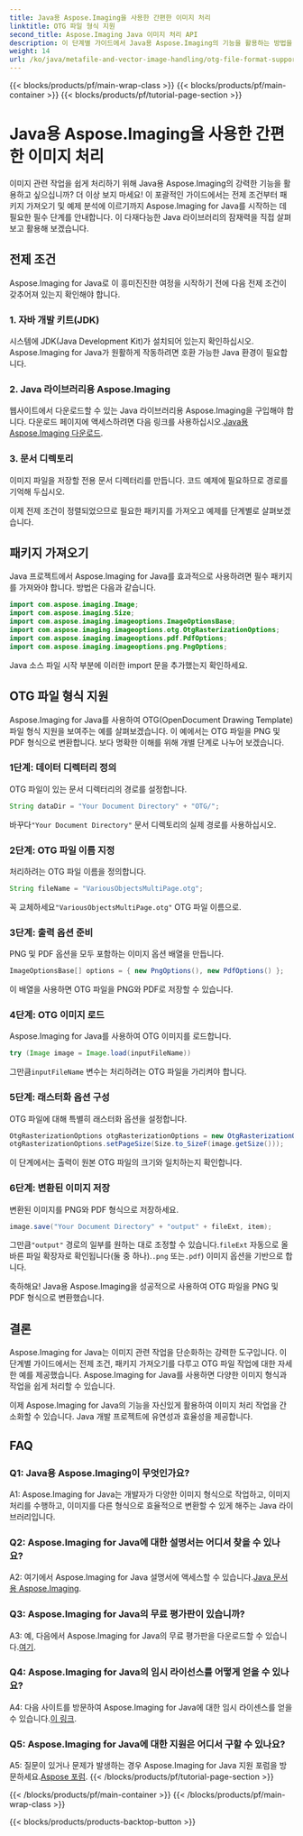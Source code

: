 ```yaml
---
title: Java용 Aspose.Imaging을 사용한 간편한 이미지 처리
linktitle: OTG 파일 형식 지원
second_title: Aspose.Imaging Java 이미지 처리 API
description: 이 단계별 가이드에서 Java용 Aspose.Imaging의 기능을 활용하는 방법을 알아보세요. 이미지 처리를 쉽게 최적화하세요.
weight: 14
url: /ko/java/metafile-and-vector-image-handling/otg-file-format-support/
---
```


{{< blocks/products/pf/main-wrap-class >}}
{{< blocks/products/pf/main-container >}}
{{< blocks/products/pf/tutorial-page-section >}}

# Java용 Aspose.Imaging을 사용한 간편한 이미지 처리

이미지 관련 작업을 쉽게 처리하기 위해 Java용 Aspose.Imaging의 강력한 기능을 활용하고 싶으십니까? 더 이상 보지 마세요! 이 포괄적인 가이드에서는 전제 조건부터 패키지 가져오기 및 예제 분석에 이르기까지 Aspose.Imaging for Java를 시작하는 데 필요한 필수 단계를 안내합니다. 이 다재다능한 Java 라이브러리의 잠재력을 직접 살펴보고 활용해 보겠습니다.

## 전제 조건

Aspose.Imaging for Java로 이 흥미진진한 여정을 시작하기 전에 다음 전제 조건이 갖추어져 있는지 확인해야 합니다.

### 1. 자바 개발 키트(JDK)

시스템에 JDK(Java Development Kit)가 설치되어 있는지 확인하십시오. Aspose.Imaging for Java가 원활하게 작동하려면 호환 가능한 Java 환경이 필요합니다.

### 2. Java 라이브러리용 Aspose.Imaging

 웹사이트에서 다운로드할 수 있는 Java 라이브러리용 Aspose.Imaging을 구입해야 합니다. 다운로드 페이지에 액세스하려면 다음 링크를 사용하십시오.[Java용 Aspose.Imaging 다운로드](https://releases.aspose.com/imaging/java/).

### 3. 문서 디렉토리

이미지 파일을 저장할 전용 문서 디렉터리를 만듭니다. 코드 예제에 필요하므로 경로를 기억해 두십시오.

이제 전제 조건이 정렬되었으므로 필요한 패키지를 가져오고 예제를 단계별로 살펴보겠습니다.

## 패키지 가져오기

Java 프로젝트에서 Aspose.Imaging for Java를 효과적으로 사용하려면 필수 패키지를 가져와야 합니다. 방법은 다음과 같습니다.

```java
import com.aspose.imaging.Image;
import com.aspose.imaging.Size;
import com.aspose.imaging.imageoptions.ImageOptionsBase;
import com.aspose.imaging.imageoptions.otg.OtgRasterizationOptions;
import com.aspose.imaging.imageoptions.pdf.PdfOptions;
import com.aspose.imaging.imageoptions.png.PngOptions;
```

Java 소스 파일 시작 부분에 이러한 import 문을 추가했는지 확인하세요.

## OTG 파일 형식 지원

Aspose.Imaging for Java를 사용하여 OTG(OpenDocument Drawing Template) 파일 형식 지원을 보여주는 예를 살펴보겠습니다. 이 예에서는 OTG 파일을 PNG 및 PDF 형식으로 변환합니다. 보다 명확한 이해를 위해 개별 단계로 나누어 보겠습니다.

### 1단계: 데이터 디렉터리 정의

OTG 파일이 있는 문서 디렉터리의 경로를 설정합니다.

```java
String dataDir = "Your Document Directory" + "OTG/";
```

 바꾸다`"Your Document Directory"` 문서 디렉토리의 실제 경로를 사용하십시오.

### 2단계: OTG 파일 이름 지정

처리하려는 OTG 파일 이름을 정의합니다.

```java
String fileName = "VariousObjectsMultiPage.otg";
```

 꼭 교체하세요`"VariousObjectsMultiPage.otg"` OTG 파일 이름으로.

### 3단계: 출력 옵션 준비

PNG 및 PDF 옵션을 모두 포함하는 이미지 옵션 배열을 만듭니다.

```java
ImageOptionsBase[] options = { new PngOptions(), new PdfOptions() };
```

이 배열을 사용하면 OTG 파일을 PNG와 PDF로 저장할 수 있습니다.

### 4단계: OTG 이미지 로드

Aspose.Imaging for Java를 사용하여 OTG 이미지를 로드합니다.

```java
try (Image image = Image.load(inputFileName))
```

 그만큼`inputFileName` 변수는 처리하려는 OTG 파일을 가리켜야 합니다.

### 5단계: 래스터화 옵션 구성

OTG 파일에 대해 특별히 래스터화 옵션을 설정합니다.

```java
OtgRasterizationOptions otgRasterizationOptions = new OtgRasterizationOptions();
otgRasterizationOptions.setPageSize(Size.to_SizeF(image.getSize()));
```

이 단계에서는 출력이 원본 OTG 파일의 크기와 일치하는지 확인합니다.

### 6단계: 변환된 이미지 저장

변환된 이미지를 PNG와 PDF 형식으로 저장하세요.

```java
image.save("Your Document Directory" + "output" + fileExt, item);
```

 그만큼`"output"` 경로의 일부를 원하는 대로 조정할 수 있습니다.`fileExt` 자동으로 올바른 파일 확장자로 확인됩니다(둘 중 하나).`.png` 또는`.pdf`) 이미지 옵션을 기반으로 합니다.

축하해요! Java용 Aspose.Imaging을 성공적으로 사용하여 OTG 파일을 PNG 및 PDF 형식으로 변환했습니다.

## 결론

Aspose.Imaging for Java는 이미지 관련 작업을 단순화하는 강력한 도구입니다. 이 단계별 가이드에서는 전제 조건, 패키지 가져오기를 다루고 OTG 파일 작업에 대한 자세한 예를 제공했습니다. Aspose.Imaging for Java를 사용하면 다양한 이미지 형식과 작업을 쉽게 처리할 수 있습니다.

이제 Aspose.Imaging for Java의 기능을 자신있게 활용하여 이미지 처리 작업을 간소화할 수 있습니다. Java 개발 프로젝트에 유연성과 효율성을 제공합니다.

## FAQ

### Q1: Java용 Aspose.Imaging이 무엇인가요?

A1: Aspose.Imaging for Java는 개발자가 다양한 이미지 형식으로 작업하고, 이미지 처리를 수행하고, 이미지를 다른 형식으로 효율적으로 변환할 수 있게 해주는 Java 라이브러리입니다.

### Q2: Aspose.Imaging for Java에 대한 설명서는 어디서 찾을 수 있나요?

 A2: 여기에서 Aspose.Imaging for Java 설명서에 액세스할 수 있습니다.[Java 문서용 Aspose.Imaging](https://reference.aspose.com/imaging/java/).

### Q3: Aspose.Imaging for Java의 무료 평가판이 있습니까?

 A3: 예, 다음에서 Aspose.Imaging for Java의 무료 평가판을 다운로드할 수 있습니다.[여기](https://releases.aspose.com/).

### Q4: Aspose.Imaging for Java의 임시 라이선스를 어떻게 얻을 수 있나요?

A4: 다음 사이트를 방문하여 Aspose.Imaging for Java에 대한 임시 라이센스를 얻을 수 있습니다.[이 링크](https://purchase.aspose.com/temporary-license/).

### Q5: Aspose.Imaging for Java에 대한 지원은 어디서 구할 수 있나요?

 A5: 질문이 있거나 문제가 발생하는 경우 Aspose.Imaging for Java 지원 포럼을 방문하세요.[Aspose 포럼](https://forum.aspose.com/).
{{< /blocks/products/pf/tutorial-page-section >}}

{{< /blocks/products/pf/main-container >}}
{{< /blocks/products/pf/main-wrap-class >}}

{{< blocks/products/products-backtop-button >}}
